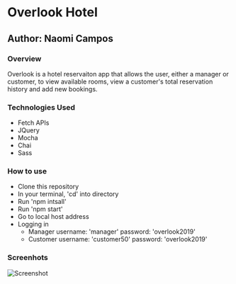 # Overlook Hotel

## Author: Naomi Campos

### Overview
Overlook is a hotel reservaiton app that allows the user, either a manager or customer, to view available rooms, view a customer's total reservation history and add new bookings.

### Technologies Used
- Fetch APIs
- JQuery
- Mocha
- Chai
- Sass

### How to use
- Clone this repository
- In your terminal, 'cd' into directory
- Run 'npm intsall'
- Run 'npm start'
- Go to local host address
- Logging in
  - Manager username: 'manager' password: 'overlook2019'
  - Customer username: 'customer50' password: 'overlook2019'
  
### Screenhots
![Screenshot](images/login-screen.png)
